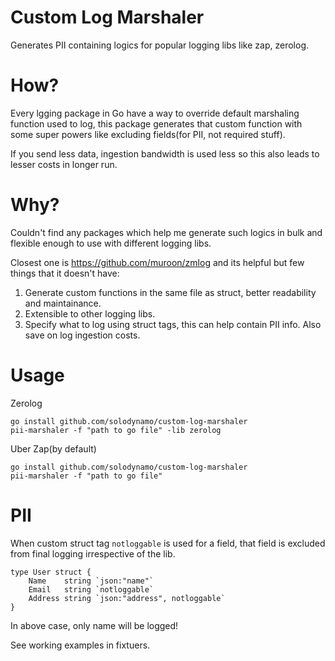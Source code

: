 # Custom Log Marshaler
Generates PII containing logics for popular logging libs like zap, zerolog.

# How?
Every lgging package in Go have a way to override default marshaling function used to log, this package generates that custom function with some super powers like excluding fields(for PII, not required stuff).

If you send less data, ingestion bandwidth is used less so this also leads to lesser costs in longer run.

# Why? 
Couldn't find any packages which help me generate such logics in bulk and flexible enough to use with different logging libs. 

Closest one is https://github.com/muroon/zmlog and its helpful but few things that it doesn't have:

1. Generate custom functions in the same file as struct, better readability and maintainance. 
2. Extensible to other logging libs.
3. Specify what to log using struct tags, this can help contain PII info. Also save on log ingestion costs.


# Usage

Zerolog

```
go install github.com/solodynamo/custom-log-marshaler
pii-marshaler -f "path to go file" -lib zerolog

```

Uber Zap(by default)

```
go install github.com/solodynamo/custom-log-marshaler
pii-marshaler -f "path to go file" 

```

# PII

When custom struct tag `notloggable` is used for a field, that field is excluded from final logging irrespective of the lib. 

```
type User struct {
	Name    string `json:"name"`
	Email   string `notloggable`
	Address string `json:"address", notloggable`
}
```

In above case, only name will be logged!

See working examples in fixtuers.